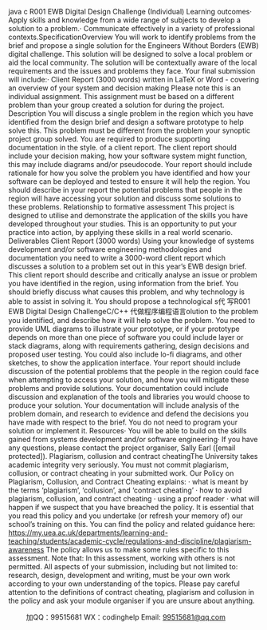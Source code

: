 java c
R001 EWB Digital Design Challenge (Individual)
Learning outcomes·   Apply skills and knowledge from a wide range of subjects to develop a solution to a problem.·   Communicate effectively in a variety of professional contexts.SpecificationOverview
You will work to identify problems from the brief and propose a single solution for the Engineers Without Borders (EWB) digital challenge. This solution will be designed to solve a local problem or aid the local community. The solution will be contextually aware of the local requirements and the issues and problems they face.
Your final submission   will include:·   Client Report (3000 words) written in LaTeX or Word - covering an overview of your system and decision making
Please note this is an individual assignment.
This assignment must be based on a different problem than your group created a solution for during the project.
Description
You will discuss a single problem in the region which you have identified from the design brief and design a software prototype to help solve this. This problem must be different from the problem your synoptic project group solved.
You are required to produce supporting documentation in the style. of a client report. The client report should include your decision making, how your software system might function, this may include diagrams and/or pseudocode. Your report should include rationale for how you solve the problem you have identified and how your software can be deployed and tested to ensure it will help the region.
You should describe in your report the potential problems that people in the region will have accessing your solution and discuss some solutions to these problems.
Relationship to formative assessment
This project is designed to utilise and demonstrate the application of the skills you have developed throughout your studies. This is an opportunity to put your practice into action, by applying these skills in a real world scenario.
Deliverables
Client Report (3000 words)
Using your knowledge of systems development and/or software engineering methodologies and documentation you need to write a 3000-word client report which discusses a solution to a problem set out in this year’s EWB design brief.
This client report should describe and critically analyse an issue or problem you have identified in the region, using information from the brief. You should briefly discuss what causes this problem, and why technology is able to assist in solving it.
You should propose a technological s代 写R001 EWB Digital Design ChallengeC/C++
代做程序编程语言olution to the problem you identified, and describe how it will help solve the problem. You need to provide UML diagrams to illustrate your prototype, or if your prototype depends on more than one piece of software you could include layer or stack diagrams, along with requirements gathering, design decisions and proposed user testing. You could also include lo-fi diagrams, and other sketches, to show the application interface.
Your report should include discussion of the potential problems that the people in the region could face when attempting to access your solution, and how you will mitigate these problems and provide solutions.
Your documentation could   include discussion and explanation of the tools and libraries you would choose to produce your solution.
Your documentation will   include analysis of the problem domain, and research to evidence and defend the decisions you have made with respect to the brief.
You do not need to program your solution or implement it.
Resources·   You will be able to build on the skills gained from systems development and/or software engineering·   If you have any questions, please contact the project organiser, Sally Earl ([email   protected]).
Plagiarism, collusion and contract cheatingThe University takes academic integrity very seriously. You must not commit plagiarism, collusion, or contract cheating in your submitted work. Our Policy on Plagiarism, Collusion, and Contract Cheating explains:   ·   what is meant by the terms ‘plagiarism’, ‘collusion’, and ‘contract cheating’   ·   how to avoid plagiarism, collusion, and contract cheating   ·   using a proof reader   ·   what will happen if we suspect that you have breached the policy.   It is essential that you read this policy and you undertake (or refresh your memory of) our school’s training on this. You can find the policy and related guidance here: https://my.uea.ac.uk/departments/learning-and-teaching/students/academic-cycle/regulations-and-discipline/plagiarism-awareness   The policy allows us to make some rules specific to this assessment. Note that:   In this assessment, working with others is not permitted. All aspects of your submission, including but not limited to: research, design, development and writing, must be your own work according to your own understanding of the topics. Please pay careful attention to the definitions of contract cheating, plagiarism and collusion in the policy and ask your module organiser if you are unsure about anything.   



         
加QQ：99515681  WX：codinghelp  Email: 99515681@qq.com
